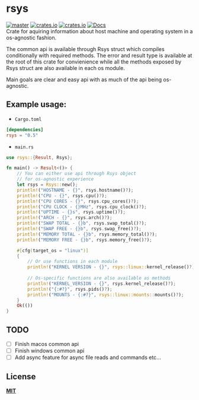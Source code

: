 # rsys
[![master](https://github.com/wojciechkepka/rsys/actions/workflows/master.yml/badge.svg)](https://github.com/wojciechkepka/rsys/actions/workflows/master.yml)
[![crates.io](https://img.shields.io/crates/v/rsys)](https://crates.io/crates/rsys)
[![crates.io](https://img.shields.io/crates/l/rsys)](https://github.com/wojciechkepka/rsys/blob/master/LICENSE)
[![Docs](https://img.shields.io/badge/docs-master-brightgreen)](https://docs.rs/rsys)  
Crate for aquiring information about host machine and operating system
in a os-agnostic fashion.  
 
The common api is available through Rsys struct which compiles conditionally with
required methods. The error and result type is available at the root of this crate for convienience
while all the methods exposed by Rsys struct are also available in each os module.  

Main goals are clear and easy api with as much of the api being os-agnostic.
  
## Example usage:
- `Cargo.toml`

```toml
[dependencies]
rsys = "0.5"
```

- `main.rs`
```rust
use rsys::{Result, Rsys};

fn main() -> Result<()> {
    // You can either use api through Rsys object
    // for os-agnostic experience
    let rsys = Rsys::new();
    println!("HOSTNAME - {}", rsys.hostname()?);
    println!("CPU - {}", rsys.cpu()?);
    println!("CPU CORES - {}", rsys.cpu_cores()?);
    println!("CPU CLOCK - {}MHz", rsys.cpu_clock()?);
    println!("UPTIME - {}s", rsys.uptime()?);
    println!("ARCH - {}", rsys.arch()?);
    println!("SWAP TOTAL - {}b", rsys.swap_total()?);
    println!("SWAP FREE - {}b", rsys.swap_free()?);
    println!("MEMORY TOTAL - {}b", rsys.memory_total()?);
    println!("MEMORY FREE - {}b", rsys.memory_free()?);

    #[cfg(target_os = "linux")]
    {
        // Or use functions in each module
        println!("KERNEL VERSION - {}", rsys::linux::kernel_release()?);
        
        // Os-specific functions are also available as methods
        println!("KERNEL_VERSION - {}", rsys.kernel_release()?);
        println!("{:#?}", rsys.pids()?);
        println!("MOUNTS - {:#?}", rsys::linux::mounts::mounts()?);
    }
    Ok(())
}
```

## TODO
 - [ ] Finish macos common api
 - [ ] Finish windows common api
 - [ ] Add async feature for async file reads and commands etc...

## License
[**MIT**](https://gitlab.com/vvvxxx/rsys/-/blob/master/LICENSE)
